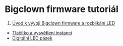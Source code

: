 # Bigclown firmware tutoriál


1. [Úvod k vývoji Bigclown firmware a rozblikání LED](uvod-a-led.md)
* [Tlačítko a vysvětlení instancí](tlacitko-a-instance.md)
* [Digitální LED pásek](akcelerometr-a-led-pasek.md)
